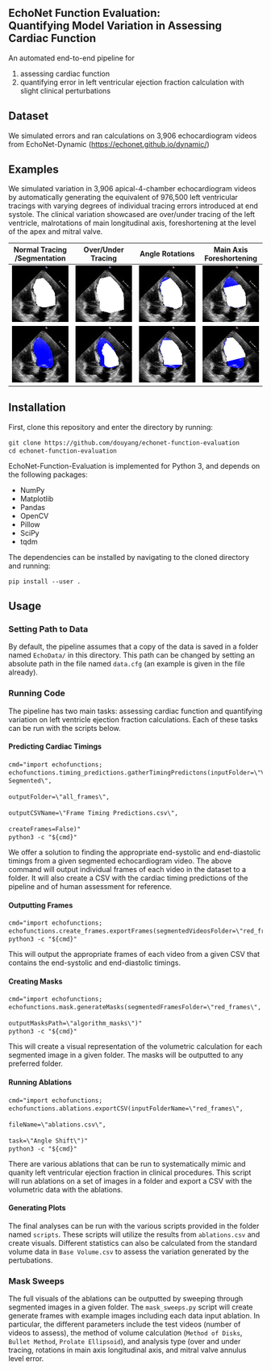 ## EchoNet Function Evaluation:<br/>Quantifying Model Variation in Assessing Cardiac Function

An automated end-to-end pipeline for  
1) assessing cardiac function
2) quantifying error in left ventricular ejection fraction calculation with slight clinical perturbations

## Dataset
We simulated errors and ran calculations on 3,906 echocardiogram videos from EchoNet-Dynamic (https://echonet.github.io/dynamic/)

## Examples
We simulated variation in 3,906 apical-4-chamber echocardiogram videos by automatically generating the equivalent of 976,500 left ventricular tracings with varying degrees of individual tracing errors introduced at end systole. The clinical variation showcased are over/under tracing of the left ventricle, malrotations of main longitudinal axis, foreshortening at the level of the apex and mitral valve. 

| Normal Tracing<br/> /Segmentation | Over/Under<br/> Tracing | Angle Rotations | Main Axis<br/> Foreshortening |
|---------------------------------| ----------------------------------   | -------------------------------- | ------------------------------ |
| ![](docs/media/Normal.png) | ![](docs/media/Overtrace.png) | ![](docs/media/PositiveAngle.png) | ![](docs/media/Top.png) |
| ![](docs/media/Normal(2).png) | ![](docs/media/Undertrace.png) | ![](docs/media/NegativeAngle.png) | ![](docs/media/Bottom.png) |


## Installation
First, clone this repository and enter the directory by running:
```
git clone https://github.com/douyang/echonet-function-evaluation
cd echonet-function-evaluation
```

EchoNet-Function-Evaluation is implemented for Python 3, and depends on the following packages:
* NumPy
* Matplotlib
* Pandas
* OpenCV
* Pillow
* SciPy
* tqdm

The dependencies can be installed by navigating to the cloned directory and running:
```
pip install --user .
```

## Usage
### Setting Path to Data
By default, the pipeline assumes that a copy of the data is saved in a folder named ```EchoData/``` in this directory. This path can be changed by setting an absolute path in the file named ```data.cfg``` (an example is given in the file already).

### Running Code
The pipeline has two main tasks: assessing cardiac function and quantifying variation on left ventricle ejection fraction calculations. Each of these tasks can be run with the scripts below.

#### Predicting Cardiac Timings
```
cmd="import echofunctions; echofunctions.timing_predictions.gatherTimingPredictons(inputFolder=\"Videos-Segmented\",
                                                            outputFolder=\"all_frames\", 
                                                            outputCSVName=\"Frame Timing Predictions.csv\",
                                                            createFrames=False)"
python3 -c "${cmd}"
```
We offer a solution to finding the appropriate end-systolic and end-diastolic timings from a given segmented echocardiogram video. The above command will output individual frames of each video in the dataset to a folder. It will also create a CSV with the cardiac timing predictions of the pipeline and of human assessment for reference. 

#### Outputting Frames
```
cmd="import echofunctions; echofunctions.create_frames.exportFrames(segmentedVideosFolder=\"red_frames\")"
python3 -c "${cmd}"
```
This will output the appropriate frames of each video from a given CSV that contains the end-systolic and end-diastolic timings. 

#### Creating Masks
```
cmd="import echofunctions; echofunctions.mask.generateMasks(segmentedFramesFolder=\"red_frames\",
                                                      outputMasksPath=\"algorithm_masks\")"
python3 -c "${cmd}"
```
This will create a visual representation of the volumetric calculation for each segmented image in a given folder. The masks will be outputted to any preferred folder.

#### Running Ablations
```
cmd="import echofunctions; echofunctions.ablations.exportCSV(inputFolderName=\"red_frames\", 
                                                            fileName=\"ablations.csv\",
                                                            task=\"Angle Shift\")"
python3 -c "${cmd}"
```
There are various ablations that can be run to systematically mimic and quanity left ventricular ejection fraction in clinical procedures. This script will run ablations on a set of images in a folder and export a CSV with the volumetric data with the ablations. 

#### Generating Plots
The final analyses can be run with the various scripts provided in the folder named ```scripts```. These scripts will utilize the results from ```ablations.csv``` and create visuals. Different statistics can also be calculated from the standard volume data in ```Base Volume.csv``` to assess the variation generated by the pertubations.  

### Mask Sweeps
The full visuals of the ablations can be outputted by sweeping through segmented images in a given folder. The ```mask_sweeps.py``` script will create generate frames with example images including each data input ablation. In particular, the different parameters include the test videos (number of videos to assess), the method of volume calculation (```Method of Disks```, ```Bullet Method```, ```Prolate Ellipsoid```), and analysis type (over and under tracing, rotations in main axis longitudinal axis, and mitral valve annulus level error.  
